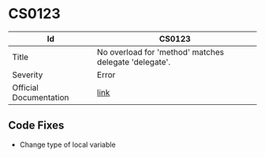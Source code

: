 # CS0123

| Id                     | CS0123                                                            |
| ---------------------- | ----------------------------------------------------------------- |
| Title                  | No overload for 'method' matches delegate 'delegate'\.            |
| Severity               | Error                                                             |
| Official Documentation | [link](http://docs.microsoft.com/en-us/dotnet/csharp/misc/cs0123) |

## Code Fixes

* Change type of local variable

